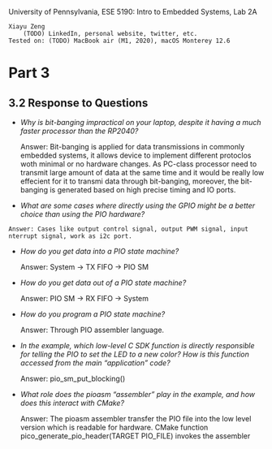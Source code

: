 University of Pennsylvania, ESE 5190: Intro to Embedded Systems, Lab 2A

    Xiayu Zeng
        (TODO) LinkedIn, personal website, twitter, etc.
    Tested on: (TODO) MacBook air (M1, 2020), macOS Monterey 12.6
    
# Part 3
## 3.2 Response to Questions

-   *Why is bit-banging impractical on your laptop, despite it having a much faster processor than the RP2040?*

    Answer: Bit-banging is applied for data transmissions in commonly embedded systems, it allows device to implement different protoclos woth minimal or no hardware changes. As PC-class processor need to transmit large amount of data at the same time and it would be really low effecient for it to transmi data through bit-banging, moreover, the bit-banging is generated based on high precise timing and IO ports.

-    *What are some cases where directly using the GPIO might be a better choice than using the PIO hardware?*
    
    Answer: Cases like output control signal, output PWM signal, input nterrupt signal, work as i2c port.
-   *How do you get data into a PIO state machine?*

    Answer: System -> TX FIFO -> PIO SM
    
-   *How do you get data out of a PIO state machine?*

    Answer: PIO SM -> RX FIFO -> System
    
-   *How do you program a PIO state machine?*

    Answer: Through PIO assembler language.
    
- *In the example, which low-level C SDK function is directly responsible for telling the PIO to set the LED to a new color? How is this function accessed from the main “application” code?*

    Answer: pio_sm_put_blocking()
    
- *What role does the pioasm “assembler” play in the example, and how does this interact with CMake?*

    Answer: The pioasm assembler transfer the PIO file into the low level version which is readable for hardware. CMake function pico_generate_pio_header(TARGET PIO_FILE) invokes the assembler





